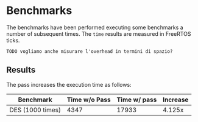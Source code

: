 # Benchmarks
The benchmarks have been performed executing some benchmarks a number of subsequent times. The `time` results are measured in FreeRTOS ticks.

`TODO vogliamo anche misurare l'overhead in termini di spazio?`

## Results
The pass increases the execution time as follows:

| Benchmark        | Time w/o Pass | Time w/ pass | Increase |
|------------------|---------------|--------------|----------|
| DES (1000 times) | 4347          | 17933        | 4.125x   |